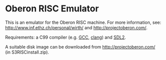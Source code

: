 Oberon RISC Emulator
====================

This is an emulator for the Oberon RISC machine. For more information, see:
http://www.inf.ethz.ch/personal/wirth/ and http://projectoberon.com/.

Requirements: a C99 compiler (e.g. [GCC](http://gcc.gnu.org/),
[clang](http://clang.llvm.org/)) and [SDL2](http://libsdl.org/).

A suitable disk image can be downloaded from http://projectoberon.com/ (in
S3RISCinstall.zip).


